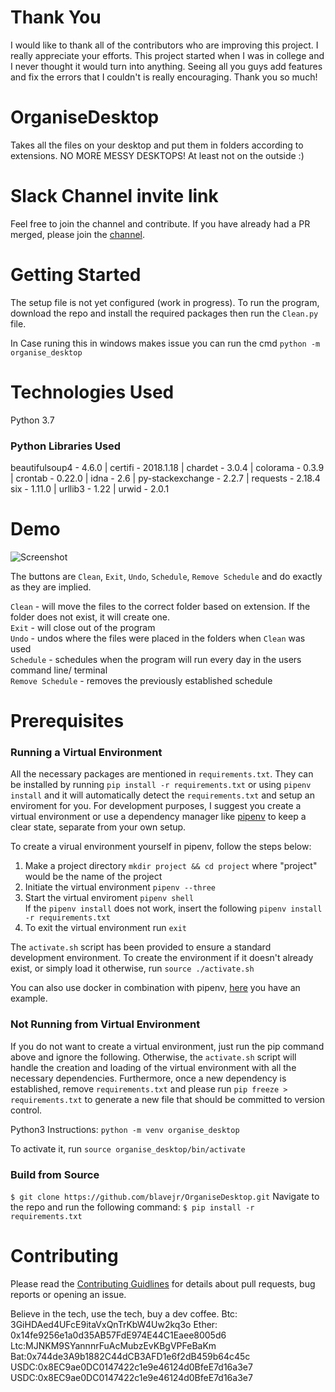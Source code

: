 # Thank You

I would like to thank all of the contributors who are improving this project. I really appreciate your efforts. This project started when I was in college and I never thought it would turn into anything. Seeing all you guys add features and fix the errors that I couldn't is really encouraging. Thank you so much!

# OrganiseDesktop

Takes all the files on your desktop and put them in folders according to extensions. NO MORE MESSY DESKTOPS!
At least not on the outside :)

# Slack Channel invite link

Feel free to join the channel and contribute. If you have already had a PR merged, please join the [channel](https://join.slack.com/t/organisedesktop/shared_invite/enQtMzA2NTI2MTI0MzY4LWRlOWRjOGM0YTJmYjFiZGU3ZTUzM2M0MTA2N2U3MzljMmFhNGIyODlmZDg2N2E1Y2EwOWFiZjcxMzYzYjcyMTk).

# Getting Started

The setup file is not yet configured (work in progress). To run the program, download
the repo and install the required packages then run the `Clean.py` file.

In Case runing this in windows makes issue you can run the cmd `python -m organise_desktop`

# Technologies Used

Python 3.7

### Python Libraries Used

beautifulsoup4 - 4.6.0 | certifi - 2018.1.18 | chardet - 3.0.4 | colorama - 0.3.9 | crontab - 0.22.0 | idna - 2.6 | py-stackexchange - 2.2.7 | requests - 2.18.4  
six - 1.11.0 | urllib3 - 1.22 | urwid - 2.0.1

# Demo

![Screenshot](demo1.png)

The buttons are `Clean`, `Exit`, `Undo`, `Schedule`, `Remove Schedule` and do exactly as they are implied.

`Clean` - will move the files to the correct folder based on extension. If the folder does not exist, it will create one.  
`Exit` - will close out of the program  
`Undo` - undos where the files were placed in the folders when `Clean` was used  
`Schedule` - schedules when the program will run every day in the users command line/ terminal  
`Remove Schedule` - removes the previously established schedule

# Prerequisites

### Running a Virtual Environment

All the necessary packages are mentioned in `requirements.txt`. They can be installed by running `pip install -r requirements.txt` or using `pipenv install` and it will automatically detect the `requirements.txt` and setup an enviroment for you. For development purposes, I suggest you create a
virtual environment or use a dependency manager like [pipenv](https://github.com/pypa/pipenv) to keep a clear state, separate from your own setup.

To create a virual environment yourself in pipenv, follow the steps below:

1. Make a project directory `mkdir project && cd project` where "project" would be the name of the project
2. Initiate the virtual environment `pipenv --three`
3. Start the virtual enviroment `pipenv shell`  
   If the `pipenv install` does not work, insert the following `pipenv install -r requirements.txt`
4. To exit the virtual environment run `exit`

The `activate.sh` script has been provided to ensure a standard development environment. To create the environment if it doesn't already exist, or simply load it otherwise, run `source ./activate.sh`

You can also use docker in combination with pipenv, [here](https://github.com/dfederschmidt/docker-pipenv-sample) you have an example.

### Not Running from Virtual Environment

If you do not want to create a virtual environment, just run the pip command above and ignore the following. Otherwise, the `activate.sh` script will handle the creation and loading of the virtual environment with all the necessary dependencies. Furthermore, once a new dependency is established, remove `requirements.txt` and please run `pip freeze > requirements.txt` to generate a new file that should be committed to version control.

Python3 Instructions:
`python -m venv organise_desktop`

To activate it, run `source organise_desktop/bin/activate`

### Build from Source

`$ git clone https://github.com/blavejr/OrganiseDesktop.git`
Navigate to the repo and run the following command:
`$ pip install -r requirements.txt`

# Contributing

Please read the [Contributing Guidlines](https://github.com/blavejr/OrganiseDesktop/blob/master/CONTRIBUTING.md) for details about pull requests, bug reports or opening an issue.

Believe in the tech, use the tech, buy a dev coffee.
Btc: 3GiHDAed4UFcE9itaVxQnTrKbW4Uw2kq3o
Ether: 0x14fe9256e1a0d35AB57FdE974E44C1Eaee8005d6
Ltc:MJNKM9SYannnrFuAcMubzEvKBgVPFeBaKm
Bat:0x744de3A9b1882C44dCB3AFD1e6f2dB459b64c45c
USDC:0x8EC9ae0DC0147422c1e9e46124d0BfeE7d16a3e7
USDC:0x8EC9ae0DC0147422c1e9e46124d0BfeE7d16a3e7
